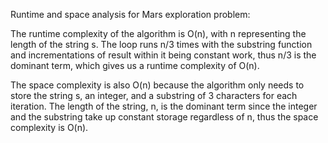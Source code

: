 Runtime and space analysis for Mars exploration problem:

The runtime complexity of the algorithm is O(n), with n representing the length of the string s. The loop runs n/3 times with the substring function and incrementations of result within it being constant work, thus n/3 is the dominant term, which gives us a runtime complexity of O(n).

The space complexity is also O(n) because the algorithm only needs to store the string s, an integer, and a substring of 3 characters for each iteration. The length of the string, n, is the dominant term since the integer and the substring take up constant storage regardless of n, thus the space complexity is O(n). 
